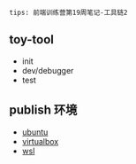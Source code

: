 `tips: 前端训练营第19周笔记-工具链2`

## toy-tool
- init
- dev/debugger
- test

## publish 环境
- [ubuntu](https://ubuntu.com/download/desktop)
- [virtualbox](https://www.virtualbox.org/wiki/Downloads)
- [wsl](https://docs.microsoft.com/en-us/windows/wsl/install-win10)